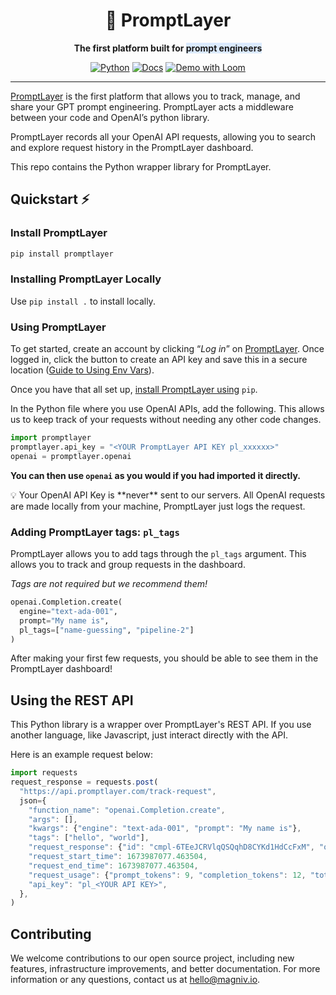 <div align="center">

# 🍰 PromptLayer

**The first platform built for <span style="background-color: rgb(219, 234, 254);">prompt engineers</span>**

<a href="https://www.python.org/"><img alt="Python" src="https://img.shields.io/badge/-Python 3.8+-blue?style=for-the-badge&logo=python&logoColor=white"></a>
<a href="https://magniv.notion.site/Prompt-Layer-Docs-db0e6f50cacf4564a6d09824ba17a629"><img alt="Docs" src="https://custom-icon-badges.herokuapp.com/badge/docs-PL-green.svg?logo=cake&style=for-the-badge&logoColor=white"></a>
<a href="https://www.loom.com/share/723cbdb43439458fb607e910faa13294"><img alt="Demo with Loom" src="https://img.shields.io/badge/Demo-loom-552586.svg?logo=loom&style=for-the-badge&labelColor=gray"></a>

---

<div align="left">

[PromptLayer](https://promptlayer.com/) is the first platform that allows you to track, manage, and share your GPT prompt engineering. PromptLayer acts a middleware between your code and OpenAI’s python library.

PromptLayer records all your OpenAI API requests, allowing you to search and explore request history in the PromptLayer dashboard.

This repo contains the Python wrapper library for PromptLayer.

## Quickstart ⚡

### Install PromptLayer

```bash
pip install promptlayer
```

### Installing PromptLayer Locally

Use `pip install .` to install locally.

### Using PromptLayer

To get started, create an account by clicking “_Log in_” on [PromptLayer](https://promptlayer.com/). Once logged in, click the button to create an API key and save this in a secure location ([Guide to Using Env Vars](https://towardsdatascience.com/the-quick-guide-to-using-environment-variables-in-python-d4ec9291619e)).

Once you have that all set up, [install PromptLayer using](https://pypi.org/project/promptlayer/) `pip`.

In the Python file where you use OpenAI APIs, add the following. This allows us to keep track of your requests without needing any other code changes.

```python
import promptlayer
promptlayer.api_key = "<YOUR PromptLayer API KEY pl_xxxxxx>"
openai = promptlayer.openai
```

**You can then use `openai` as you would if you had imported it directly.**

<aside>
💡 Your OpenAI API Key is **never** sent to our servers. All OpenAI requests are made locally from your machine, PromptLayer just logs the request.
</aside>

### Adding PromptLayer tags: `pl_tags`

PromptLayer allows you to add tags through the `pl_tags` argument. This allows you to track and group requests in the dashboard.

_Tags are not required but we recommend them!_

```python
openai.Completion.create(
  engine="text-ada-001",
  prompt="My name is",
  pl_tags=["name-guessing", "pipeline-2"]
)
```

After making your first few requests, you should be able to see them in the PromptLayer dashboard!

## Using the REST API

This Python library is a wrapper over PromptLayer's REST API. If you use another language, like Javascript, just interact directly with the API.

Here is an example request below:

```jsx
import requests
request_response = requests.post(
  "https://api.promptlayer.com/track-request",
  json={
    "function_name": "openai.Completion.create",
    "args": [],
    "kwargs": {"engine": "text-ada-001", "prompt": "My name is"},
    "tags": ["hello", "world"],
    "request_response": {"id": "cmpl-6TEeJCRVlqQSQqhD8CYKd1HdCcFxM", "object": "text_completion", "created": 1672425843, "model": "text-ada-001", "choices": [{"text": " advocacy\"\n\nMy name is advocacy.", "index": 0, "logprobs": None, "finish_reason": "stop"}]},
    "request_start_time": 1673987077.463504,
    "request_end_time": 1673987077.463504,
    "request_usage": {"prompt_tokens": 9, "completion_tokens": 12, "total_tokens": 21},
    "api_key": "pl_<YOUR API KEY>",
  },
)
```

## Contributing

We welcome contributions to our open source project, including new features, infrastructure improvements, and better documentation. For more information or any questions, contact us at [hello@magniv.io](mailto:hello@magniv.io).
